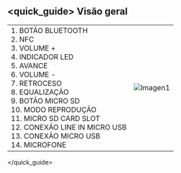 ## <quick_guide> Visão geral

| | |
| ------- | ------- |
|1.	BOTÃO BLUETOOTH <br> 2.	NFC <br> 3.	VOLUME + <br> 4. INDICADOR LED <br> 5.	AVANCE <br> 6.	VOLUME - <br> 7. RETROCESO	 <br> 8. EQUALIZAÇÃO <br> 9.	BOTÃO MICRO SD <br> 10. MODO REPRODUÇÃO <br> 11.	MICRO SD CARD SLOT <br> 12. CONEXÃO LINE IN MICRO USB <br> 13. CONEXÃO MICRO USB <br> 14. MICROFONE |![Imagen1](http://static.energysistem.com/images/manuals/39420/53e8b27d499b9.jpg)|
</quick_guide>
